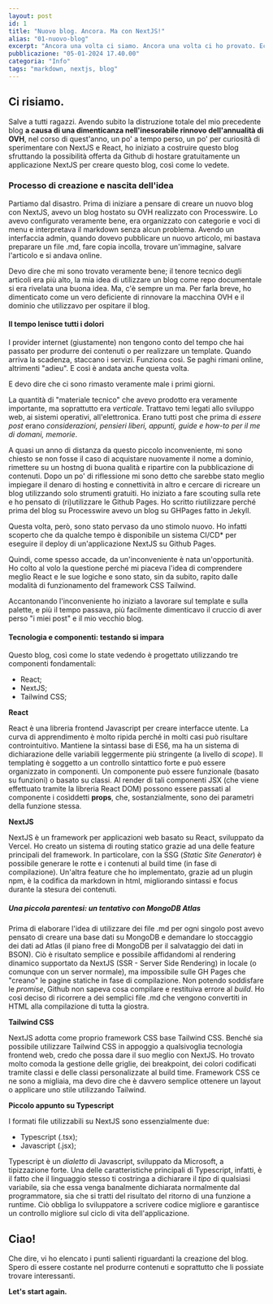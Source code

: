 ```yaml
---
layout: post
id: 1
title: "Nuovo blog. Ancora. Ma con NextJS!"
alias: "01-nuovo-blog"
excerpt: "Ancora una volta ci siamo. Ancora una volta ci ho provato. Ecco il mio ennesimo tentativo di realizzare un blog in maniera del tutto gratuito, utilizzando le Github Pages, NextJS, e Markdown. Vi racconto come è andata."
pubblicazione: "05-01-2024 17.40.00"
categoria: "Info"
tags: "markdown, nextjs, blog"
---
```


## Ci risiamo.

Salve a tutti ragazzi. Avendo subito la distruzione totale del mio precedente blog **a causa di una dimenticanza nell'inesorabile rinnovo dell'annualità di OVH**, nel corso di quest'anno, un po' a tempo perso, un po' per curiosità di sperimentare con NextJS e React, ho iniziato a costruire questo blog sfruttando la possibilità offerta da Github di hostare gratuitamente un applicazione NextJS per creare questo blog, così come lo vedete.

### Processo di creazione e nascita dell'idea

Partiamo dal disastro. Prima di iniziare a pensare di creare un nuovo blog con NextJS, avevo un blog hostato su OVH realizzato con Processwire. Lo avevo configurato veramente bene, era organizzato con categorie e voci di menu e interpretava il markdown senza alcun problema. Avendo un interfaccia admin, quando dovevo pubblicare un nuovo articolo, mi bastava preparare un file .md, fare copia incolla, trovare un'immagine, salvare l'articolo e si andava online.

Devo dire che mi sono trovato veramente bene; il tenore tecnico degli articoli era più alto, la mia idea di utilizzare un blog come repo documentale si era rivelata una buona idea. Ma, c'è sempre un ma. Per farla breve, ho dimenticato come un vero deficiente di rinnovare la macchina OVH e il dominio che utilizzavo per ospitare il blog.

#### Il tempo lenisce tutti i dolori

I provider internet (giustamente) non tengono conto del tempo che hai passato per produrre dei contenuti o per realizzare un template. Quando arriva la scadenza, staccano i servizi. Funziona così. Se paghi rimani online, altrimenti "adieu". E così è andata anche questa volta.

E devo dire che ci sono rimasto veramente male i primi giorni.

La quantità di "materiale tecnico" che avevo prodotto era veramente importante, ma soprattutto era _verticale_. Trattavo temi legati allo sviluppo web, ai sistemi operativi, all'elettronica. Erano tutti post che prima di _essere post_ erano _considerazioni, pensieri liberi, appunti, guide e how-to per il me di domani, memorie_.

A quasi un anno di distanza da questo piccolo inconveniente, mi sono chiesto se non fosse il caso di acquistare nuovamente il nome a dominio, rimettere su un hostng di buona qualità e ripartire con la pubblicazione di contenuti. Dopo un po' di riflessione mi sono detto che sarebbe stato meglio impiegare il denaro di hosting e connettività in altro e cercare di ricreare un blog utilizzando solo strumenti gratuiti.
Ho iniziato a fare scouting sulla rete e ho pensato di (ri)utilizzare le Github Pages. Ho scritto riutilizzare perché prima del blog su Processwire avevo un blog su GHPages fatto in Jekyll.

Questa volta, però, sono stato pervaso da uno stimolo nuovo. Ho infatti scoperto che da qualche tempo è disponibile un sistema CI/CD\* per eseguire il deploy di un'applicazione NextJS su Github Pages.

Quindi, come spesso accade, da un'inconveniente è nata un'opportunità. Ho colto al volo la questione perché mi piaceva l'idea di comprendere meglio React e le sue logiche e sono stato, sin da subito, rapito dalle modalità di funzionamento del framework CSS Tailwind.

Accantonando l'inconveniente ho iniziato a lavorare sul template e sulla palette, e più il tempo passava, più facilmente dimenticavo il cruccio di aver perso "i miei post" e il mio vecchio blog.

#### Tecnologia e componenti: testando si impara

Questo blog, così come lo state vedendo è progettato utilizzando tre componenti fondamentali:

- React;
- NextJS;
- Tailwind CSS;

**React**

React è una libreria frontend Javascript per creare interfacce utente. La curva di apprendimento è molto ripida perché in molti casi può risultare controintuitivo. Mantiene la sintassi base di ES6, ma ha un sistema di dichiarazione delle variabili leggermente più stringente (a livello di _scope_). Il templating è soggetto a un controllo sintattico forte e può essere organizzato in componenti.
Un componente può essere funzionale (basato su funzioni) o basato su classi. Al render di tali componenti JSX (che viene effettuato tramite la libreria React DOM) possono essere passati al componente i cosìddetti **props**, che, sostanzialmente, sono dei parametri della funzione stessa.

**NextJS**

NextJS è un framework per applicazioni web basato su React, sviluppato da Vercel. Ho creato un sistema di routing statico grazie ad una delle feature principali del framework. In particolare, con la SSG (_Static Site Generator_) è possibile generare le rotte e i contenuti al build time (in fase di compilazione).
Un'altra feature che ho implementato, grazie ad un plugin npm, è la codifica da markdown in html, migliorando sintassi e focus durante la stesura dei contenuti.

##### Una piccola parentesi: un tentativo con MongoDB Atlas

Prima di elaborare l'idea di utilizzare dei file .md per ogni singolo post avevo pensato di creare una base dati su MongoDB e demandare lo stoccaggio dei dati ad Atlas (il piano free di MongoDB per il salvataggio dei dati in BSON). Ciò è risultato semplice e possibile affidandomi al rendering dinamico supportato da NextJS (SSR - Server Side Rendering) in locale (o comunque con un server normale), ma impossibile sulle GH Pages che "creano" le pagine statiche in fase di compilazione. Non potendo soddisfare le _promise_, Github non sapeva cosa compilare e restituiva errore al _build_.
Ho così deciso di ricorrere a dei semplici file .md che vengono convertiti in HTML alla compilazione di tutta la giostra.

**Tailwind CSS**

NextJS adotta come proprio framework CSS base Tailwind CSS.
Benché sia possibile utilizzare Tailwind CSS in appoggio a qualsivoglia tecnologia frontend web, credo che possa dare il suo meglio con NextJS. Ho trovato molto comoda la gestione delle griglie, dei breakpoint, dei colori codificati tramite classi e delle classi personalizzate al build time. Framework CSS ce ne sono a migliaia, ma devo dire che è davvero semplice ottenere un layout o applicare uno stile utilizzando Tailwind.

**Piccolo appunto su Typescript**

I formati file utilizzabili su NextJS sono essenzialmente due:

- Typescript (.tsx);
- Javascript (.jsx);

Typescript è un _dialetto_ di Javascript, sviluppato da Microsoft, a tipizzazione forte. Una delle caratteristiche principali di Typescript, infatti, è il fatto che il linguaggio stesso ti costringa a dichiarare il _tipo_ di qualsiasi variabile, sia che essa venga banalmente dichiarata normalmente dal programmatore, sia che si tratti del risultato del ritorno di una funzione a runtime.
Ciò obbliga lo sviluppatore a scrivere codice migliore e garantisce un controllo migliore sul ciclo di vita dell'applicazione.

## Ciao!

Che dire, vi ho elencato i punti salienti riguardanti la creazione del blog. Spero di essere costante nel produrre contenuti e soprattutto che li possiate trovare interessanti.

**Let's start again.**
